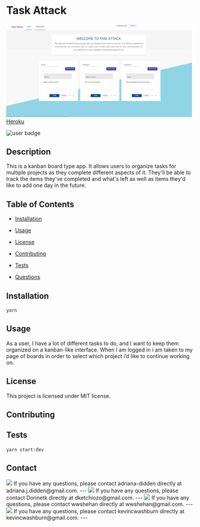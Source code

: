 
  # Task Attack
  ![alt text](client/public/assets/images/screenshots/proj3ss.png)
  [Heroku](https://task-attack.herokuapp.com/)

  ![user badge](https://img.shields.io/badge/license-MIT-red)

## Description 
 
  This is a kanban board type app. It allows users to organize tasks for multiple projects as they complete different aspects of it. They'll be able to track the items they've completed and what's left as well as items they'd like to add one day in the future.

## Table of Contents 
 
- [Installation](#Installation) 

- [Usage](#Usage) 

- [License](#License) 

- [Contributing](#Contributing) 

- [Tests](#Tests) 

- [Questions](#Questions) 


## Installation  

```
yarn
```

## Usage 
As a user, I have a lot of different tasks to do, and I want to keep them organized on a kanban-like interface. 
When I am logged in i am taken to my page of boards in order to select which project i’d like to continue working on. 

## License 

This project is licensed under MIT license.

## Contributing 


## Tests 

```
yarn start:dev
```

## Contact 

<img src="https://avatars3.githubusercontent.com/u/46576203?v=4" width='100px' />
If you have any questions, please contact adriana-didden directly at adriana.j.didden@gmail.com. 
---
<img src="https://avatars3.githubusercontent.com/u/58992132?v=4" width='100px' />
If you have any questions, please contact Dorinetk directly at dketchiozo@gmail.com. 
---
<img src="https://avatars0.githubusercontent.com/u/59990106?v=4" width='100px' />
If you have any questions, please contact wwshehan directly at wwshehan@gmail.com. 
---
<img src="https://avatars0.githubusercontent.com/u/57323164?v=4" width='100px' />
If you have any questions, please contact kevincwashburn directly at kevincwashburn@gmail.com. 
---



